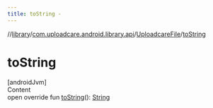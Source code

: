 ```yaml
---
title: toString -
---
```

//[library](../../index.md)/[com.uploadcare.android.library.api](../index.md)/[UploadcareFile](index.md)/[toString](to-string.md)



# toString  
[androidJvm]  
Content  
open override fun [toString](to-string.md)(): [String](https://kotlinlang.org/api/latest/jvm/stdlib/kotlin/-string/index.html)  



